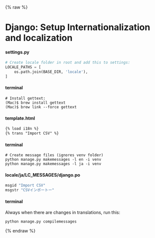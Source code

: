 {% raw %}

# Django: Setup Internationalization and localization

#### settings.py
```python
# Create locale folder in root and add this to settings:
LOCALE_PATHS = [
    os.path.join(BASE_DIR, 'locale'),
]
```

#### terminal
```shell
# Install gettext:
(Mac)$ brew install gettext
(Mac)$ brew link --force gettext
```

#### template.html
```html
{% load i18n %}
{% trans "Import CSV" %}
```

#### terminal
```shell
# Create message files (ignores venv folder)
python manage.py makemessages -l en -i venv
python manage.py makemessages -l ja -i venv
```

#### locale/ja/LC_MESSAGES/django.po
```python
msgid "Import CSV"
msgstr "CSVインポートー"
```

#### terminal
Always when there are changes in translations, run this:
```
python manage.py compilemessages
```

{% endraw %}
